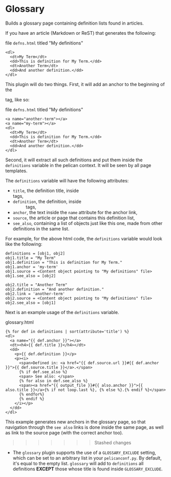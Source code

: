 # Glossary

Builds a glossary page containing definition lists found in articles.

If you have an article (Markdown or ReST) that generates the following:

file `defns.html` titled "My definitions"
```
<dl>
  <dt>My Term</dt>
  <dd>This is definition for My Term.</dd>
  <dt>Another Term</dt>
  <dd>And another definition.</dd>
</dl>
```

This plugin will do two things. First, it will add an anchor to the
beginning of the <dl> tag, like so:

file `defns.html` titled "My definitions"
```
<a name="another-term"></a>
<a name="my-term"></a>
<dl>
  <dt>My Term</dt>
  <dd>This is definition for My Term.</dd>
  <dt>Another Term</dt>
  <dd>And another definition.</dd>
</dl>
```

Second, it will extract all such definitions and put them inside the
`definitions` variable in the pelican context. It will be seen by all page
templates.

The `definitions` variable will have the following attributes:
+ `title`, the definition title, inside <dt> tags,
+ `definition`, the definition, inside <dd> tags,
+ `anchor`, the text inside the `name` attribute for the anchor link,
+ `source`, the article or page that contains this definition list,
+ `see_also`, containing a list of objects just like this one, made from
  other definitions in the same list.

For example, for the above html code, the `definitions` variable would look
like the following:

```
definitions = [obj1, obj2]
obj1.title = "My Term"
obj1.definition = "This is definition for My Term."
obj1.anchor = 'my-term'
obj1.source = <Content object pointing to "My definitions" file>
obj1.see_also = [obj2]

obj2.title = "Another Term"
obj2.definition = "And another definition."
obj2.link = 'another-term'
obj2.source = <Content object pointing to "My definitions" file>
obj2.see_also = [obj1]
```

Next is an example usage of the `definitions` variable.

glossary.html
```
{% for def in definitions | sort(attribute='title') %}
<dl>
  <a name="{{ def.anchor }}"></a>
  <dt><h4>{{ def.title }}</h4></dt>
  <dd>
    <p>{{ def.definition }}</p>
    <p><i>
      <span>Defined in: <a href="{{ def.source.url }}#{{ def.anchor }}">{{ def.source.title }}</a>.</span>
      {% if def.see_also %}
      <span> See also: </span>
      {% for also in def.see_also %}
      <span><a href="{{ output_file }}#{{ also.anchor }}">{{ also.title }}</a>{% if not loop.last %}, {% else %}.{% endif %}</span>
      {% endfor%}
      {% endif %}
    </i></p>
  </dd>
</dl>
```

This example generates new anchors in the glossary page, so that navigation
through the `see also` links is done inside the same page, as well as link
to the source page (with the correct anchor too).
>>>>>>> Stashed changes

+ The `glossary` plugin supports the use of a `GLOSSARY_EXCLUDE` setting,
  which can be set to an arbitrary list in your `pelicanconf.py`. By
  default, it's equal to the empty list. `glossary` will add to
  `definitions` all definitions **EXCEPT** those whose title is found
  inside `GLOSSARY_EXCLUDE`.
